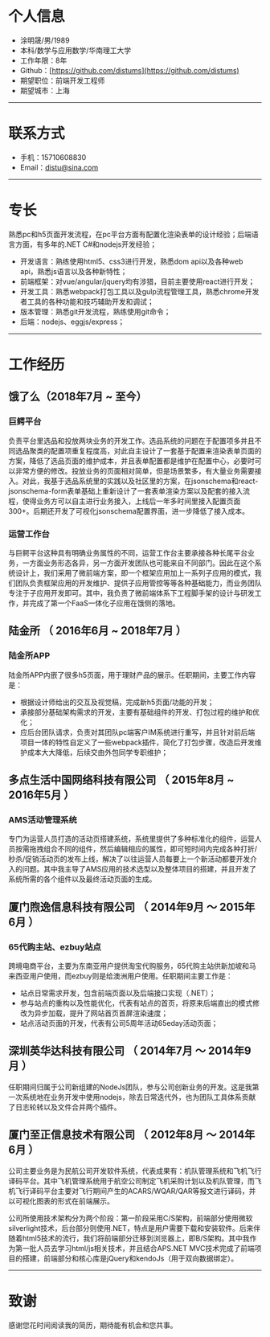 # 个人信息

- 涂明晟/男/1989
- 本科/数学与应用数学/华南理工大学
- 工作年限：8年
- Github：[https://github.com/distums](https://github.com/distums)
- 期望职位：前端开发工程师
- 期望城市：上海

---

# 联系方式

- 手机：15710608830
- Email：[distu@sina.com](mailto:distu@sina.com)

---

# 专长
熟悉pc和h5页面开发流程，在pc平台方面有配置化渲染表单的设计经验；后端语言方面，有多年的.NET C#和nodejs开发经验；

- 开发语言：熟练使用html5、css3进行开发，熟悉dom api以及各种web api，熟悉js语言以及各种新特性；
- 前端框架：对vue/angular/jquery均有涉猎，目前主要使用react进行开发；
- 开发工具：熟悉webpack打包工具以及gulp流程管理工具，熟悉chrome开发者工具的各种功能和技巧辅助开发和调试；
- 版本管理：熟悉git开发流程，熟练使用git命令；
- 后端：nodejs、eggjs/express；

---

# 工作经历

## 饿了么（2018年7月 ~ 至今）

### 巨鳄平台

负责平台里选品和投放两块业务的开发工作。选品系统的问题在于配置项多并且不同选品聚类的配置项重复程度高，对此自主设计了一套基于配置来渲染表单页面的方案，降低了选品页面的维护成本，并且表单配置都是维护在配置中心，必要时可以非常方便的修改。投放业务的页面相对简单，但是场景繁多，有大量业务需要接入。对此，我基于选品系统里的实践以及社区里的方案，在jsonschema和react-jsonschema-form表单基础上重新设计了一套表单渲染方案以及配套的接入流程，使得业务方可以自主进行业务接入，上线后一年多时间里接入配置页面300+。后期还开发了可视化jsonschema配置界面，进一步降低了接入成本。

### 运营工作台

与巨鳄平台这种具有明确业务属性的不同，运营工作台主要承接各种长尾平台业务，一方面业务形态各异，另一方面开发团队也可能来自不同部门。因此在这个系统设计上，我们采用了微前端方案，即一个框架应用加上一系列子应用的模式，我们团队负责框架应用的开发维护、提供子应用管控等等各种基础能力，而业务团队专注于子应用开发即可。其中，我负责了微前端体系下工程脚手架的设计与研发工作，并完成了第一个FaaS一体化子应用在饿侧的落地。

## 陆金所 （ 2016年6月 ~ 2018年7月 ）

### 陆金所APP

陆金所APP内嵌了很多h5页面，用于理财产品的展示。任职期间，主要工作内容是：

- 根据设计师给出的交互及视觉稿，完成新h5页面/功能的开发；
- 承接部分基础架构需求的开发，主要有基础组件的开发、打包过程的维护和优化；
- 应后台团队请求，负责对其团队pc端客户IM系统进行重写，并且针对前后端项目一体的特性自定义了一些webpack插件，简化了打包步骤，改造后开发维护成本大大降低，后续交由外包同学专职维护；

## 多点生活中国网络科技有限公司 （ 2015年8月 ~ 2016年5月 ）

### AMS活动管理系统

专门为运营人员打造的活动页搭建系统，系统里提供了多种标准化的组件，运营人员按需拖拽组合不同的组件，然后编辑相应的属性，即可短时间内完成各种打折/秒杀/促销活动页的发布上线，解决了以往运营人员每要上一个新活动都要开发介入的问题。其中我主导了AMS应用的技术选型以及整体项目的搭建，并且开发了系统所需的各个组件以及最终活动页面的生成。

## 厦门煦逸信息科技有限公司 （ 2014年9月 ～ 2015年6月 ）

### 65代购主站、ezbuy站点

跨境电商平台，主要为东南亚用户提供淘宝代购服务，65代购主站供新加坡和马来西亚用户使用，而ezbuy则是给澳洲用户使用。任职期间主要工作是：

- 站点日常需求开发，包含前端页面以及后端接口实现（.NET）；
- 参与站点的重构以及性能优化，代表有站点的首页，将原来后端直出的模式修改为异步加载，提升了网站首页首屏渲染速度；
- 站点活动页面的开发，代表有公司5周年活动65eday活动页面；

## 深圳英华达科技有限公司 （ 2014年7月 ～ 2014年9月 ）

任职期间归属于公司新组建的NodeJs团队，参与公司创新业务的开发。这是我第一次系统地在业务开发中使用nodejs，除去日常迭代外，也为团队工具体系贡献了日志轮转以及文件合并两个插件。

## 厦门至正信息技术有限公司 （ 2012年8月 ～ 2014年6月 ）

公司主要业务是为民航公司开发软件系统，代表成果有：机队管理系统和飞机飞行译码平台。其中飞机管理系统用于航空公司制定飞机采购计划以及机队管理，而飞机飞行译码平台主要对飞行期间产生的ACARS/WQAR/QAR等报文进行译码，并以可视化图表的形式在前端展示。

公司所使用技术架构分为两个阶段：第一阶段采用C/S架构，前端部分使用微软silverlight技术，后台部分则使用.NET，特点是用户需要下载和安装软件。后来伴随着html5技术的流行，我们将前端部分迁移到浏览器上，即B/S架构。其中我作为第一批人员去学习html/js相关技术，并且结合APS.NET MVC技术完成了前端项目的搭建，前端部分和核心库是jQuery和kendoJs（用于双向数据绑定）。

---

# 致谢

感谢您花时间阅读我的简历，期待能有机会和您共事。
